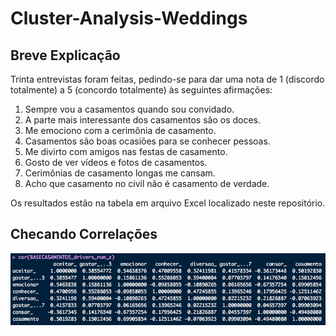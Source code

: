 # Cluster-Analysis-Weddings

## Breve Explicação

Trinta entrevistas foram feitas, pedindo-se para dar uma nota de 1 (discordo totalmente)
a 5 (concordo totalmente) às seguintes afirmações:

1. Sempre vou a casamentos quando sou convidado.
2. A parte mais interessante dos casamentos são os doces.
3. Me emociono com a cerimônia de casamento.
4. Casamentos são boas ocasiões para se conhecer pessoas.
5. Me divirto com amigos nas festas de casamento.
6. Gosto de ver vídeos e fotos de casamentos.
7. Cerimônias de casamento longas me cansam.
8. Acho que casamento no civil não é casamento de verdade.

Os resultados estão na tabela em arquivo Excel localizado neste repositório.

## Checando Correlações

![Correlações](https://github.com/ricardobreis/Cluster-Analysis-Weddings/blob/master/Correlac%CC%A7a%CC%83o.png)

